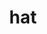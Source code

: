 ---
category: 3-letters
denotation: null
name: hat
reference_link: https://www.etymonline.com/word/hat
root_language: null
root_name: null
title: hat
type: free
word_sums:
- respelling: hat
  sum: 'Hat + '
---